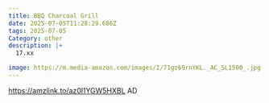 ```yaml
---
title: BBQ Charcoal Grill
date: 2025-07-05T11:28:29.686Z
tags: 2025-07-05
Category: other
description: |+
  17.xx 

image: https://m.media-amazon.com/images/I/71gz69rnYKL._AC_SL1500_.jpg
---
```

https://amzlink.to/az0l1YGW5HXBL AD